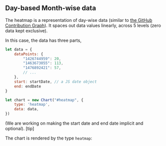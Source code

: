 ## Day-based Month-wise data

The heatmap is a representation of day-wise data (similar to [the GitHub Contribution Graph]()). It spaces out data values linearly, across 5 levels (zero data kept exclusive).

In this case, the data has three parts,

```js
let data = {
	dataPoints: {
		"1426744959": 20,
		"1463673055": 113,
		"1476892421": 57,
		// ...
	},
	start: startDate, // a JS date object
	end: endDate
}
```

```js
let chart = new Chart("#heatmap", {
    type: 'heatmap',
    data: data,
})
```
<project-demo data="heatmap-data" v-bind:config="{
		title: 'Monthly Distribution',
        type: 'heatmap',
	}">
</project-demo>

<project-demo data="heatmap-data" v-bind:config="{
		title: 'Monthly Distribution',
        type: 'heatmap',
        height: 200,
		discreteDomains: 1,
		countLabel: 'Level',
		colors: ['#ebedf0', '#c0ddf9', '#73b3f3', '#3886e1', '#17459e'],
	}"
	v-bind:options="[
		{
			name: 'Discrete domains',
			path: ['discreteDomains'],
			type: 'Boolean',
			// boolNames: ['Continuous', 'Discrete'],
			states: { 'Discrete': 1, 'Continuous': 0 }
		},
		{
			name: 'Colors',
			path: ['colors'],
			type: 'Array',
			states: {
				'Green (Default)': [],
				'Blue': ['#ebedf0', '#c0ddf9', '#73b3f3', '#3886e1', '#17459e'],
				'Halloween': ['#ebedf0', '#fdf436', '#ffc700', '#ff9100', '#06001c']
			}
		}
	]">
</project-demo>
(We are working on making the start date and end date implicit and optional). [tip]

The chart is rendered by the type `heatmap`:

```js

```

